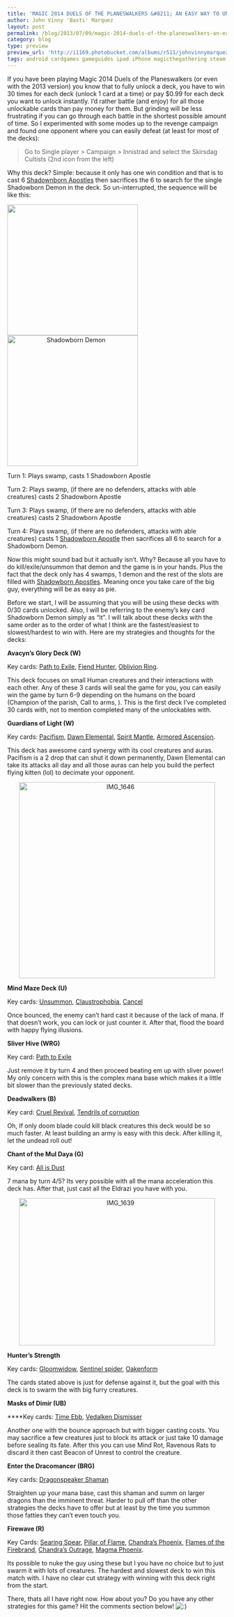 ```yaml
---
title: 'MAGIC 2014 DUELS OF THE PLANESWALKERS &#8211; AN EASY WAY TO UNLOCK CARDS'
author: John Vinny 'Basti' Marquez
layout: post
permalink: /blog/2013/07/09/magic-2014-duels-of-the-planeswalkers-an-easy-way-to-unlock-cards/
category: blog
type: preview
preview_url: 'http://i1169.photobucket.com/albums/r511/johnvinnymarquez/cultist_zps076b242e.jpg'
tags: android cardgames gameguides ipad iPhone magicthegathering steam videogames
---
```

If you have been playing Magic 2014 Duels of the Planeswalkers (or even with the 2013 version) you know that to fully unlock a deck, you have to win 30 times for each deck (unlock 1 card at a time) or pay $0.99 for each deck you want to unlock instantly. I&#8217;d rather battle (and enjoy) for all those unlockable cards than pay money for them. But grinding will be less frustrating if you can go through each battle in the shortest possible amount of time. So I experimented with some modes up to the revenge campaign and found one opponent where you can easily defeat (at least for most of the decks):

> Go to Single player > Campaign > Innistrad and select the Skirsdag Cultists (2nd icon from the left)

Why this deck? Simple: because it only has one win condition and that is to cast 6 <a href="http://www.magicspoiler.com/mtg-spoiler/shadowborn-apostle/" target="_blank">Shadownborn Apostles</a> then sacrifices the 6 to search for the single Shadowborn Demon in the deck. So un-interrupted, the sequence will be like this:

<p style="display: inline; text-align: center;">
  <a href="http://www.magicspoiler.com/mtg-spoiler/shadowborn-apostle/"><img alt="" src="http://www.magicspoiler.com/wp-content/uploads/2013/03/Shadowborn-Apostle-M14-Visual-Spoiler.jpg" height="300" /></a><a href="http://www.magicspoiler.com/mtg-spoiler/shadowborn-demon/"><img alt="Shadowborn Demon" src="http://www.magicspoiler.com/wp-content/uploads/2013/03/Shadowborn-Demon-M14-Visual-Spoiler.jpg" height="300" /></a>
</p>

Turn 1: Plays swamp, casts 1 Shadowborn Apostle

Turn 2: Plays swamp, (if there are no defenders, attacks with able creatures) casts 2 Shadowborn Apostle

Turn 3: Plays swamp, (if there are no defenders, attacks with able creatures) casts 2 Shadowborn Apostle

Turn 4: Plays swamp, (if there are no defenders, attacks with able creatures) casts 1 <a href="http://www.magicspoiler.com/mtg-spoiler/shadowborn-apostle/" target="_blank">Shadowborn Apostle</a> then sacrifices all 6 to search for a Shadowborn Demon.

Now this might sound bad but it actually isn&#8217;t. Why? Because all you have to do kill/exile/unsummon that demon and the game is in your hands. Plus the fact that the deck only has 4 swamps, 1 demon and the rest of the slots are filled with <a href="http://www.magicspoiler.com/mtg-spoiler/shadowborn-apostle/" target="_blank">Shadowborn Apostles</a>. Meaning once you take care of the big guy, everything will be as easy as pie.

Before we start, I will be assuming that you will be using these decks with 0/30 cards unlocked. Also, I will be referring to the enemy&#8217;s key card Shadowborn Demon simply as &#8220;it&#8221;. I will talk about these decks with the same order as to the order of what I think are the fastest/easiest to slowest/hardest to win with. Here are my strategies and thoughts for the decks:

**Avacyn&#8217;s Glory Deck (W)**

Key cards: <a href="http://gatherer.wizards.com/Pages/Card/Details.aspx?multiverseid=370408" target="_blank">Path to Exile</a>, <a href="http://gatherer.wizards.com/Pages/Card/Details.aspx?multiverseid=368496" target="_blank">Fiend Hunter</a>, <a href="http://gatherer.wizards.com/Pages/Card/Details.aspx?multiverseid=259711" target="_blank">Oblivion Ring</a>.

This deck focuses on small Human creatures and their interactions with each other. Any of these 3 cards will seal the game for you, you can easily win the game by turn 6-9 depending on the humans on the board (Champion of the parish, Call to arms, ). This is the first deck I&#8217;ve completed 30 cards with, not to mention completed many of the unlockables with.

**Guardians of Light (W)**

Key cards: <a href="http://gatherer.wizards.com/Pages/Card/Details.aspx?multiverseid=259712" target="_blank">Pacifism</a>, <a href="http://gatherer.wizards.com/Pages/Card/Details.aspx?multiverseid=44311" target="_blank">Dawn Elemental</a>, <a href="http://gatherer.wizards.com/Pages/Card/Details.aspx?multiverseid=275265" target="_blank">Spirit Mantle</a>, <a href="http://gatherer.wizards.com/Pages/Card/Details.aspx?multiverseid=204997" target="_blank">Armored Ascension</a>.

This deck has awesome card synergy with its cool creatures and auras. Pacifism is a 2 drop that can shut it down permanently, Dawn Elemental can take its attacks all day and all those auras can help you build the perfect flying kitten (lol) to decimate your opponent.

<p style="text-align: center;">
  <a href="http://johnvinnymarquez.net/wp-content/uploads/2013/07/IMG_1646.png"><img class="aligncenter  wp-image-826" alt="IMG_1646" src="http://johnvinnymarquez.net/wp-content/uploads/2013/07/IMG_1646-1024x768.png" width="450" /></a>
</p>

**Mind Maze Deck (U)**

Key cards: <a href="http://gatherer.wizards.com/Pages/Card/Details.aspx?multiverseid=204997" target="_blank">Unsummon</a>, <a href="http://gatherer.wizards.com/Pages/Card/Details.aspx?multiverseid=235601" target="_blank">Claustrophobia</a>, <a href="http://gatherer.wizards.com/Pages/Card/Details.aspx?multiverseid=265403" target="_blank">Cancel</a>

Once bounced, the enemy can&#8217;t hard cast it because of the lack of mana. If that doesn&#8217;t work, you can lock or just counter it. After that, flood the board with happy flying illusions.

**Sliver Hive (WRG)**

Key card: <a href="http://gatherer.wizards.com/Pages/Card/Details.aspx?multiverseid=370408" target="_blank">Path to Exile</a>

Just remove it by turn 4 and then proceed beating em up with sliver power! My only concern with this is the complex mana base which makes it a little bit slower than the previously stated decks.

**Deadwalkers (B)**

Key card: <a href="http://gatherer.wizards.com/Pages/Card/Details.aspx?multiverseid=205367" target="_blank">Cruel Revival</a>, <a href="http://gatherer.wizards.com/Pages/Card/Details.aspx?multiverseid=210139" target="_blank">Tendrils of corruption</a>

Oh, If only doom blade could kill black creatures this deck would be so much faster. At least building an army is easy with this deck. After killing it, let the undead roll out!

**Chant of the Mul Daya (G)**

Key card: <a href="http://gatherer.wizards.com/Pages/Card/Details.aspx?multiverseid=193658" target="_blank">All is Dust</a>

7 mana by turn 4/5? Its very possible with all the mana acceleration this deck has. After that, just cast all the Eldrazi you have with you.

<p style="text-align: center;">
  <a href="http://johnvinnymarquez.net/wp-content/uploads/2013/07/IMG_1639.png"><img class="aligncenter  wp-image-826" alt="IMG_1639" src="http://johnvinnymarquez.net/wp-content/uploads/2013/07/IMG_1639-1024x768.png" width="450" height="338" /></a>
</p>

**Hunter&#8217;s Strength**

Key cards: <a href="http://gatherer.wizards.com/Pages/Card/Details.aspx?multiverseid=278254" target="_blank">Gloomwidow</a>, <a href="http://gatherer.wizards.com/Pages/Card/Details.aspx?multiverseid=249681" target="_blank">Sentinel spider</a>, <a href="http://gatherer.wizards.com/pages/card/Details.aspx?multiverseid=189922" target="_blank">Oakenform</a>

The cards stated above is just for defense against it, but the goal with this deck is to swarm the with big furry creatures.

**Masks of Dimir (UB)**

****Key cards: <a href="http://gatherer.wizards.com/Pages/Card/Details.aspx?multiverseid=84507" target="_blank">Time Ebb</a>, <a href="http://gatherer.wizards.com/Pages/Card/Details.aspx?multiverseid=370550" target="_blank">Vedalken Dismisser</a>

Another one with the bounce approach but with bigger casting costs. You may sacrifice a few creatures just to block its attack or just take 10 damage before sealing its fate. After this you can use Mind Rot, Ravenous Rats to discard it then cast Beacon of Unrest to control the creature.

**Enter the Dracomancer (BRG)**

Key cards: <a href="http://gatherer.wizards.com/Pages/Card/Details.aspx?multiverseid=243471" target="_blank">Dragonspeaker Shaman</a>

Straighten up your mana base, cast this shaman and summ on larger dragons than the imminent threat. Harder to pull off than the other strategies the decks have to offer but at least by the time you summon those fatties they can&#8217;t even touch you.

**Firewave (R)**

Key Cards: <a href="http://gatherer.wizards.com/Pages/Card/Details.aspx?multiverseid=249684" target="_blank">Searing Spear</a>, <a href="http://gatherer.wizards.com/Pages/Card/Details.aspx?multiverseid=240013" target="_blank">Pillar of Flame</a>, <a href="http://gatherer.wizards.com/Pages/Card/Details.aspx?multiverseid=220298" target="_blank">Chandra&#8217;s Phoenix</a>, <a href="http://gatherer.wizards.com/Pages/Card/Details.aspx?multiverseid=259219" target="_blank">Flames of the Firebrand</a>, <a href="http://gatherer.wizards.com/Pages/Card/Details.aspx?multiverseid=226585" target="_blank">Chandra&#8217;s Outrage</a>, <a href="http://gatherer.wizards.com/Pages/Card/Details.aspx?multiverseid=208003" target="_blank">Magma Phoenix</a>.

Its possible to nuke the guy using these but I you have no choice but to just swarm it with lots of creatures. The hardest and slowest deck to win this match with. I have no clear cut strategy with winning with this deck right from the start.

There, thats all I have right now. How about you? Do you have any other strategies for this game? Hit the comments section below! <img src="http://johnvinnymarquez.net/wp-includes/images/smilies/icon_smile.gif" alt=":)" class="wp-smiley" />